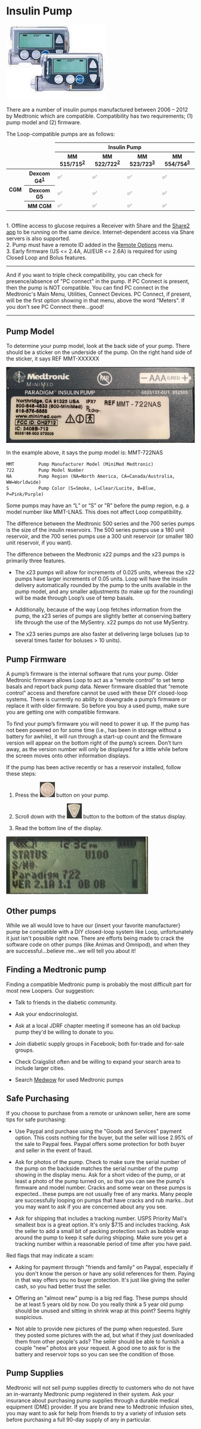 # Insulin Pump

![insulin pumps](img/pump.png)

There are a number of insulin pumps manufactured between 2006 – 2012 by Medtronic which are compatible.  Compatibility has two requirements; (1) pump model and (2) firmware.  

The Loop-compatible pumps are as follows:

<table>
  <thead>
    <tr>
      <td colspan="2" rowspan="4"></td>
      <th colspan="4">Insulin Pump</th>
    </tr>
    <tr>
      <th>MM 515/715<sup><a href="#hw2">2</a></sup></th>
      <th>MM 522/722<sup><a href="#hw2">2</a></sup></th>
      <th>MM 523/723<sup><a href="#hw3">3</a></sup></th>
      <th>MM 554/754<sup><a href="#hw3">3</a></sup></th>
    </tr>
  </thead>
  <tbody>
    <tr>
      <th rowspan="4">CGM</th>
      <th>Dexcom G4<sup><a href="#hw1">1</a> </sup></th>
      <td>✅</td>
      <td>✅</td>
      <td>✅</td>
      <td>✅</td>
    </tr>
    <tr>
      <th>Dexcom G5</th>
      <td>✅</td>
      <td>✅</td>
      <td>✅</td>
      <td>✅</td>
    </tr>
    <tr>
      <th>MM CGM</th>
      <td>✅</td>
      <td>✅</td>
      <td>✅</td>
      <td>✅</td>
    </tr>
  </tbody>
</table>

<br/><a name="hw1">1</a>. Offline access to glucose requires a Receiver with Share and the [Share2 app](https://itunes.apple.com/us/app/dexcom-share2/id834775275?mt=8) to be running on the same device. Internet-dependent access via Share servers is also supported.
<br/><a name="hw2">2</a>. Pump must have a remote ID added in the [Remote Options](https://www.medtronicdiabetes.com/sites/default/files/library/download-library/workbooks/x22_menu_map.pdf) menu.
<br/><a name="hw3">3</a>. Early firmware (US <= 2.4A, AU/EUR <= 2.6A) is required for using Closed Loop and Bolus features.

*****************************
And if you want to triple check compatibility, you can check for presence/absence of "PC connect" in the pump.  If PC Connect is present, then the pump is NOT compatible.  You can find PC connect in the Medtronic's Main Menu, Utilities, Connect Devices.  PC Connect, if present, will be the first option showing in that menu, above the word "Meters".  If you don't see PC Connect there...good!
*****************************

## Pump Model

To determine your pump model, look at the back side of your pump.  There should be a sticker on the underside of the pump.  On the right hand side of the sticker, it says REF MMT-XXXXXX

![Pump](img/pump_model.jpg)

In the example above, it says the pump model is:  MMT-722NAS

    MMT         Pump Manufacturer Model (MiniMed Medtronic)
    722         Pump Model Number
    NA          Pump Region (NA=North America, CA=Canada/Australia, WW=Worldwide)
    S           Pump Color (S=Smoke, L=Clear/Lucite, B=Blue, P=Pink/Purple)

Some pumps may have an “L” or “S” or "R" before the pump region, e.g. a model number like MMT-LNAS.  This does not affect Loop compatibility.

The difference between the Medtronic 500 series and the 700 series pumps is the size of the insulin reservoirs.  The 500 series pumps use a 180 unit reservoir, and the 700 series pumps use a 300 unit reservoir (or smaller 180 unit reservoir, if you want).

The difference between the Medtronic x22 pumps and the x23 pumps is primarily three features.  

* The x23 pumps will allow for increments of 0.025 units, whereas the x22 pumps have larger increments of 0.05 units.  Loop will have the insulin delivery automatically rounded by the pump to the units available in the pump model, and any smaller adjustments (to make up for the rounding) will be made through Loop’s use of temp basals.  

* Additionally, because of the way Loop fetches information from the pump, the x23 series of pumps are slightly better at conserving battery life through the use of the MySentry.  x22 pumps do not use MySentry.  

* The x23 series pumps are also faster at delivering large boluses (up to several times faster for boluses > 10 units).

## Pump Firmware

A pump’s firmware is the internal software that runs your pump.  Older Medtronic firmware allows Loop to act as a “remote control” to set temp basals and report back pump data.  Newer firmware disabled that “remote control” access and therefore cannot be used with these DIY closed-loop systems.  There is currently no ability to downgrade a pump’s firmware or replace it with older firmware.  So before you buy a used pump, make sure you are getting one with compatible firmware.

To find your pump’s firmware you will need to power it up.  If the pump has not been powered on for some time (i.e., has been in storage without a battery for awhile), it will run through a start-up count and the firmware version will appear on the bottom right of the pump’s screen.  Don’t turn away, as the version number will only be displayed for a little while before the screen moves onto other information displays.  

If the pump has been active recently or has a reservoir installed, follow these steps:

1. Press the <img src="img/esc.png" width="40" alt="ESC"> button on your pump.  

1. Scroll down with the <img src="img/light_button.png" width="40" alt="Down Arrow"> button to the bottom of the status display.  

1. Read the bottom line of the display.

![Firmware](img/pump_firmware.png)

## Other pumps

While we all would love to have our {insert your favorite manufacturer} pump be compatible with a DIY closed-loop system like Loop, unfortunately it just isn't possible right now.  There are efforts being made to crack the software code on other pumps (like Animas and Omnipod), and when they are successful...believe me...we will tell you about it!

## Finding a Medtronic pump

Finding a compatible Medtronic pump is probably the most difficult part for most new Loopers.  Our suggestion:

* Talk to friends in the diabetic community.  

* Ask your endocrinologist.  

* Ask at a local JDRF chapter meeting if someone has an old backup pump they'd be willing to donate to you.  

* Join diabetic supply groups in Facebook; both for-trade and for-sale groups.  

* Check Craigslist often and be willing to expand your search area to include larger cities.  

* Search [Medwow](http://medwow.com) for used Medtronic pumps

## Safe Purchasing

If you choose to purchase from a remote or unknown seller, here are some tips for safe purchasing:

* Use Paypal and purchase using the "Goods and Services" payment option.  This costs nothing for the buyer, but the seller will lose 2.95% of the sale to Paypal fees.  Paypal offers some protection for both buyer and seller in the event of fraud.  

* Ask for photos of the pump.  Check to make sure the serial number of the pump on the backside matches the serial number of the pump showing in the display menu.  Ask for a short video of the pump, or at least a photo of the pump turned on, so that you can see the pump's firmware and model number.  Cracks and some wear on these pumps is expected...these pumps are not usually free of any marks.  Many people are successfully looping on pumps that have cracks and rub marks...but you may want to ask if you are concerned about any you see.  

* Ask for shipping that includes a tracking number.  USPS Priority Mail's smallest box is a great option.  It's only $7.15 and includes tracking.  Ask the seller to add a small bit of packing protection such as bubble wrap around the pump to keep it safe during shipping.  Make sure you get a tracking number within a reasonable period of time after you have paid.  

Red flags that may indicate a scam:

* Asking for payment through "friends and family" on Paypal, especially if you don't know the person or have any solid references for them.  Paying in that way offers you no buyer protection.  It's just like giving the seller cash, so you had better trust the seller.  

* Offering an "almost new" pump is a big red flag.  These pumps should be at least 5 years old by now.  Do you really think a 5 year old pump should be unused and sitting in shrink wrap at this point?  Seems highly suspicious.  

* Not able to provide new pictures of the pump when requested.  Sure they posted some pictures with the ad, but what if they just downloaded them from other people's ads?  The seller should be able to furnish a couple "new" photos are your request.  A good one to ask for is the battery and reservoir tops so you can see the condition of those.

## Pump Supplies

Medtronic will not sell pump supplies directly to customers who do not have an in-warranty Medtronic pump registered in their system.  Ask your insurance about purchasing pump supplies through a durable medical equipment (DME) provider.  If you are brand new to Medtronic infusion sites, you may want to ask for help from friends to try a variety of infusion sets before purchasing a full 90-day supply of any in particular.
